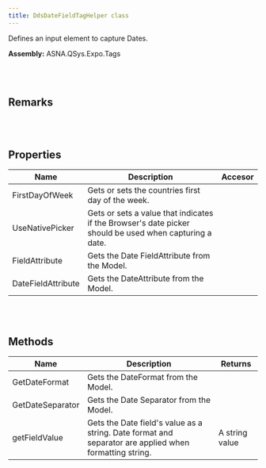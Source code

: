```yaml
---
title: DdsDateFieldTagHelper class
---
```


Defines an input element to capture Dates.

**Assembly:** ASNA.QSys.Expo.Tags

<br>
<br>

## Remarks

<br>
<br>

## Properties
| Name | Description | Accesor
| --- | --- | ---
| FirstDayOfWeek | Gets or sets the countries first day of the week. | 
| UseNativePicker | Gets or sets a value that indicates if the Browser's date picker should be used when capturing a date. | 
| FieldAttribute | Gets the Date FieldAttribute from the Model. | 
| DateFieldAttribute | Gets the DateAttribute from the Model. | 

<br>
<br>

## Methods
| Name | Description | Returns
| --- | --- | ---
| GetDateFormat | Gets the DateFormat from the Model. | 
| GetDateSeparator | Gets the Date Separator from the Model. | 
| getFieldValue | Gets the Date field's value as a string. Date format and separator are applied when formatting string. | A string value

<br>
<br>

